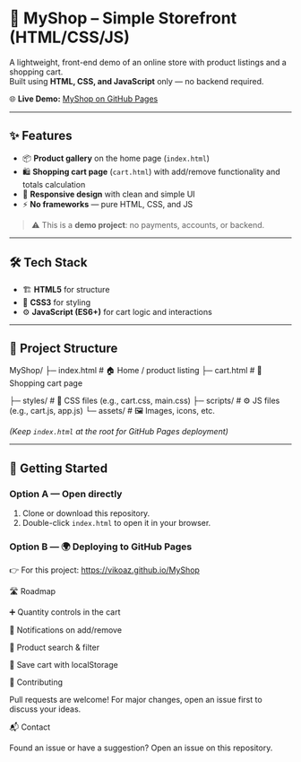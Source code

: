 # 🛒 MyShop – Simple Storefront (HTML/CSS/JS)

A lightweight, front-end demo of an online store with product listings and a shopping cart.  
Built using **HTML, CSS, and JavaScript** only — no backend required.

🌐 **Live Demo:** [MyShop on GitHub Pages](https://vikoaz.github.io/MyShop/)

---

## ✨ Features
- 📦 **Product gallery** on the home page (`index.html`)  
- 🛍 **Shopping cart page** (`cart.html`) with add/remove functionality and totals calculation  
- 🎨 **Responsive design** with clean and simple UI  
- ⚡ **No frameworks** — pure HTML, CSS, and JS  

> ⚠️ This is a **demo project**: no payments, accounts, or backend.

---

## 🛠 Tech Stack
- 🏗 **HTML5** for structure  
- 🎨 **CSS3** for styling  
- ⚙️ **JavaScript (ES6+)** for cart logic and interactions  

---

## 📂 Project Structure
MyShop/
├─ index.html # 🏠 Home / product listing
├─ cart.html # 🛒 Shopping cart page

├─ styles/ # 🎨 CSS files (e.g., cart.css, main.css)
├─ scripts/ # ⚙️ JS files (e.g., cart.js, app.js)
└─ assets/ # 🖼 Images, icons, etc.

*(Keep `index.html` at the root for GitHub Pages deployment)*

---

## 🚀 Getting Started

### Option A — Open directly
1. Clone or download this repository.  
2. Double-click `index.html` to open it in your browser.  

### Option B — 🌍 Deploying to GitHub Pages
👉 For this project: https://vikoaz.github.io/MyShop

🛣 Roadmap

➕ Quantity controls in the cart

🔔 Notifications on add/remove

🔎 Product search & filter

💾 Save cart with localStorage

🤝 Contributing

Pull requests are welcome! For major changes, open an issue first to discuss your ideas.

📬 Contact

Found an issue or have a suggestion? Open an issue on this repository.

